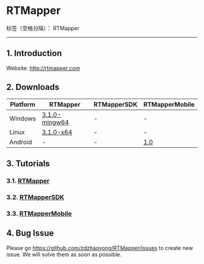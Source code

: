 # RTMapper

标签（空格分隔）： RTMapper

---

## 1. Introduction

Website: http://rtmapper.com

## 2. Downloads

| Platform | RTMapper | RTMapperSDK | RTMapperMobile|
| ---- |----|----|----|
| Windows  |[3.1.0-mingw64](http://zhaoyong.win/Data/RTMapper/RTMapper-3.1.0.exe) | - | - |
| Linux | [3.1.0-x64](http://zhaoyong.win/Data/RTMapper/RTMapper-3.1.0_lnx.zip)| - | - |
| Android| - | - | [1.0](http://zhaoyong.win/Data/RTMapper/RTMapperMobile.apk) |

## 3. Tutorials

### 3.1. [RTMapper](./RTMapper/rtmapper.md)

### 3.2. [RTMapperSDK](./RTMapperSDK/rtmappersdk.md)

### 3.3. [RTMapperMobile](./RTMapperMobile/rtmappermobile.md)

## 4. Bug Issue

Please go https://github.com/zdzhaoyong/RTMapper/issues to create new issue. We will solve them as soon as possible.








